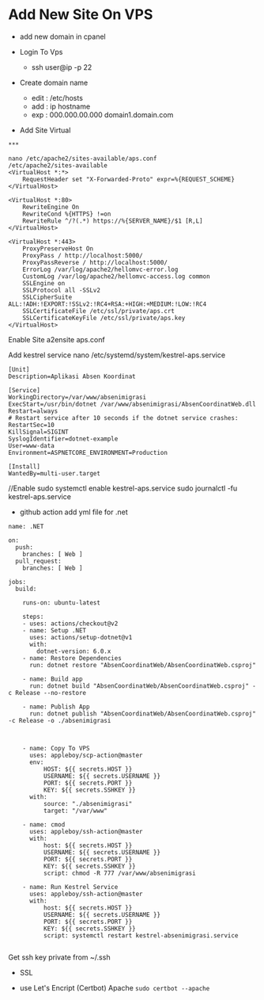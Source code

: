 # Add New Site On VPS
- add new domain in cpanel
  
- Login To Vps
  * ssh user@ip -p 22

- Create domain name
  * edit : /etc/hosts
  * add : ip hostname
  * exp : 000.000.00.000 domain1.domain.com

- Add Site Virtual
```
***

nano /etc/apache2/sites-available/aps.conf
/etc/apache2/sites-available
<VirtualHost *:*>
    RequestHeader set "X-Forwarded-Proto" expr=%{REQUEST_SCHEME}
</VirtualHost>

<VirtualHost *:80>
    RewriteEngine On
    RewriteCond %{HTTPS} !=on
    RewriteRule ^/?(.*) https://%{SERVER_NAME}/$1 [R,L]
</VirtualHost>

<VirtualHost *:443>
    ProxyPreserveHost On
    ProxyPass / http://localhost:5000/
    ProxyPassReverse / http://localhost:5000/
    ErrorLog /var/log/apache2/hellomvc-error.log
    CustomLog /var/log/apache2/hellomvc-access.log common
    SSLEngine on
    SSLProtocol all -SSLv2
    SSLCipherSuite ALL:!ADH:!EXPORT:!SSLv2:!RC4+RSA:+HIGH:+MEDIUM:!LOW:!RC4
    SSLCertificateFile /etc/ssl/private/aps.crt
    SSLCertificateKeyFile /etc/ssl/private/aps.key
</VirtualHost>
```

Enable Site
a2ensite aps.conf

Add kestrel service
nano /etc/systemd/system/kestrel-aps.service

```
[Unit]
Description=Aplikasi Absen Koordinat

[Service]
WorkingDirectory=/var/www/absenimigrasi
ExecStart=/usr/bin/dotnet /var/www/absenimigrasi/AbsenCoordinatWeb.dll
Restart=always
# Restart service after 10 seconds if the dotnet service crashes:
RestartSec=10
KillSignal=SIGINT
SyslogIdentifier=dotnet-example
User=www-data
Environment=ASPNETCORE_ENVIRONMENT=Production

[Install]
WantedBy=multi-user.target

```


//Enable
sudo systemctl enable kestrel-aps.service
sudo journalctl -fu kestrel-aps.service


- github action
add yml file for .net

```
name: .NET

on:
  push:
    branches: [ Web ]
  pull_request:
    branches: [ Web ]

jobs:
  build:

    runs-on: ubuntu-latest

    steps:
    - uses: actions/checkout@v2
    - name: Setup .NET
      uses: actions/setup-dotnet@v1
      with:
        dotnet-version: 6.0.x
    - name: Restore Dependencies
      run: dotnet restore "AbsenCoordinatWeb/AbsenCoordinatWeb.csproj"

    - name: Build app
      run: dotnet build "AbsenCoordinatWeb/AbsenCoordinatWeb.csproj" -c Release --no-restore

    - name: Publish App
      run: dotnet publish "AbsenCoordinatWeb/AbsenCoordinatWeb.csproj" -c Release -o ./absenimigrasi



    - name: Copy To VPS
      uses: appleboy/scp-action@master
      env:
          HOST: ${{ secrets.HOST }}
          USERNAME: ${{ secrets.USERNAME }}
          PORT: ${{ secrets.PORT }}
          KEY: ${{ secrets.SSHKEY }}
      with:
          source: "./absenimigrasi"
          target: "/var/www"
          
    - name: cmod
      uses: appleboy/ssh-action@master
      with:
          host: ${{ secrets.HOST }}
          USERNAME: ${{ secrets.USERNAME }}
          PORT: ${{ secrets.PORT }}
          KEY: ${{ secrets.SSHKEY }}
          script: chmod -R 777 /var/www/absenimigrasi    

    - name: Run Kestrel Service
      uses: appleboy/ssh-action@master
      with:
          host: ${{ secrets.HOST }}
          USERNAME: ${{ secrets.USERNAME }}
          PORT: ${{ secrets.PORT }}
          KEY: ${{ secrets.SSHKEY }}
          script: systemctl restart kestrel-absenimigrasi.service


```

Get ssh key private from ~/.ssh


- SSL
* use Let's Encript (Certbot) Apache
``` sudo certbot --apache ```





